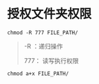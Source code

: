 # 授权文件夹权限
```shell script
chmod -R 777 FILE_PATH/
```
> -R ：递归操作
>
> 777： 读写执行权限
```shell script
chmod a+x FILE_PATH/
```
